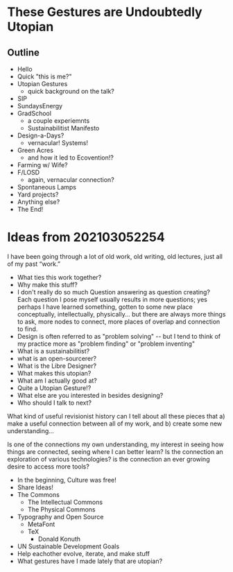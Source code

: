 # These Gestures are Undoubtedly Utopian

## Outline
- Hello
- Quick "this is me?"
- Utopian Gestures
    - quick background on the talk?
- SIP
- SundaysEnergy
- GradSchool
    - a couple experiemnts
    - Sustainabilitist Manifesto
- Design-a-Days?
    - vernacular! Systems!
- Green Acres
    - and how it led to Ecovention!?
- Farming w/ Wife?
- F/LOSD
    - again, vernacular connection?
- Spontaneous Lamps
- Yard projects?
- Anything else?
- The End!

# Ideas from 202103052254

I have been going through a lot of old work, old writing, old lectures, just all of my past “work.”

* What ties this work together?
* Why make this stuff?
* I don't really do so much Question answering as question creating? Each question I pose myself usually results in more questions; yes perhaps I have learned something, gotten to some new place conceptually, intellectually, physically... but there are always more things to ask, more nodes to connect, more places of overlap and connection to find.
* Design is often referred to as "problem solving" -- but I tend to think of my practice more as "problem finding" or "problem inventing"
* What is a sustainabilitist?
* what is an open-sourcerer?
* What is the Libre Designer?
* What makes this utopian?
* What am I actually good at?
* Quite a Utopian Gesture!?
* What else are you interested in besides designing?
* Who should I talk to next?

What kind of useful revisionist history can I tell about all these pieces that a) make a useful connection between all of my work, and b) create some new understanding...

Is one of the connections my own understanding, my interest in seeing how things are connected, seeing where I can better learn? Is the connection an exploration of various technologies? is the connection an ever growing desire to access more tools?

* In the beginning, Culture was free!
* Share Ideas!
* The Commons
    * The Intellectual Commons
    * The Physical Commons
* Typography and Open Source
    * MetaFont
    * TeX
        * Donald Konuth
* UN Sustainable Development Goals
* Help eachother evolve, iterate, and make stuff
* What gestures have I made lately that are utopian?

